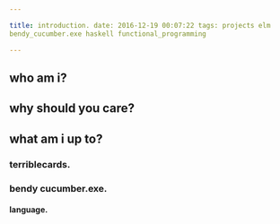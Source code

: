 ```yaml
---

title: introduction. date: 2016-12-19 00:07:22 tags: projects elm
bendy_cucumber.exe haskell functional_programming

---
```


## who am i?

## why should you care?

## what am i up to?

### terriblecards.

### bendy cucumber.exe.

#### language.
